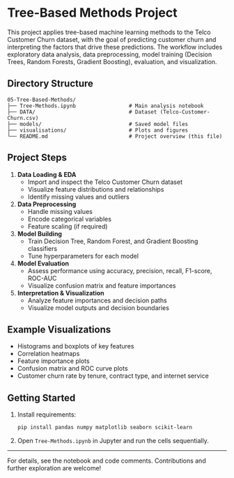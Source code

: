 # Tree-Based Methods Project

This project applies tree-based machine learning methods to the Telco Customer Churn dataset, with the goal of predicting customer churn and interpreting the factors that drive these predictions. The workflow includes exploratory data analysis, data preprocessing, model training (Decision Trees, Random Forests, Gradient Boosting), evaluation, and visualization.

## Directory Structure

```
05-Tree-Based-Methods/
├── Tree-Methods.ipynb                 # Main analysis notebook
├── DATA/                              # Dataset (Telco-Customer-Churn.csv)
├── models/                            # Saved model files
├── visualisations/                    # Plots and figures
└── README.md                          # Project overview (this file)
```

## Project Steps

1. **Data Loading & EDA**
    - Import and inspect the Telco Customer Churn dataset
    - Visualize feature distributions and relationships
    - Identify missing values and outliers
2. **Data Preprocessing**
    - Handle missing values
    - Encode categorical variables
    - Feature scaling (if required)
3. **Model Building**
    - Train Decision Tree, Random Forest, and Gradient Boosting classifiers
    - Tune hyperparameters for each model
4. **Model Evaluation**
    - Assess performance using accuracy, precision, recall, F1-score, ROC-AUC
    - Visualize confusion matrix and feature importances
5. **Interpretation & Visualization**
    - Analyze feature importances and decision paths
    - Visualize model outputs and decision boundaries

## Example Visualizations
- Histograms and boxplots of key features
- Correlation heatmaps
- Feature importance plots
- Confusion matrix and ROC curve plots
- Customer churn rate by tenure, contract type, and internet service

## Getting Started

1. Install requirements:
    ```bash
    pip install pandas numpy matplotlib seaborn scikit-learn
    ```
2. Open `Tree-Methods.ipynb` in Jupyter and run the cells sequentially.

---

For details, see the notebook and code comments. Contributions and further exploration are welcome!
